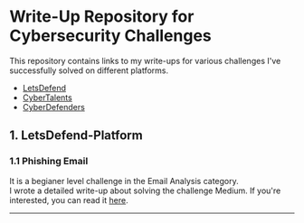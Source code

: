 # Write-Up Repository for Cybersecurity Challenges
This repository contains links to my write-ups for various challenges I've successfully solved on different platforms.<br>
- [LetsDefend](#1-letsdefend-platform)
- [CyberTalents](#2-cybertalents-platform)
- [CyberDefenders](#3-cyberdefenders-platform)

## 1. LetsDefend-Platform
### 1.1 Phishing Email 
It is a begianer level challenge in the Email Analysis category. <br>
I wrote a detailed write-up about solving the challenge Medium. If you're interested, you can read it [here](https://medium.com/@omar_tamer/phishing-email-challenge-from-letsdefend-platform-abfd602c9c8d).
___
